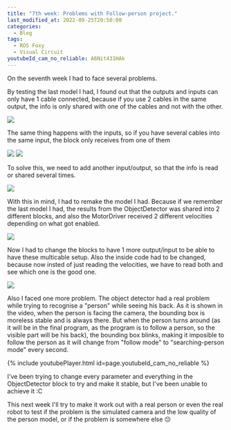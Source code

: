 ```yaml
---
title: "7th week: Problems with Follow-person project."
last_modified_at: 2022-09-25T20:50:00
categories:
  - Blog
tags:
  - ROS Foxy
  - Visual Circuit
youtubeId_cam_no_reliable: A6Nit431HAk
---
```


On the seventh week I had to face several problems.

By testing the last model I had, I found out that the outputs and inputs can only have 1 cable connected, because if you use 2 cables in the same output, the info is only shared with one of the cables and not with the other. 

![](/2022-tfg-david-tapiador/images/multicable.png)

The same thing happens with the inputs, so if you have several cables into the same input, the block only receives from one of them

![](/2022-tfg-david-tapiador/images/multicable_read.png)
![](/2022-tfg-david-tapiador/images/multicable_read_grep.png)

To solve this, we need to add another input/output, so that the info is read or shared several times.

![](/2022-tfg-david-tapiador/images/multicable_2.png)

With this in mind, I had to remake the model I had. Because if we remember the last model I had, the results from the ObjectDetector was shared into 2 different blocks, and also the MotorDriver received 2 different velocities depending on what got enabled.

![](/2022-tfg-david-tapiador/images/model_prev.png)

Now I had to change the blocks to have 1 more output/input to be able to have these multicable setup. Also the inside code had to be changed, because now insted of just reading the velocities, we have to read both and see which one is the good one.

![](/2022-tfg-david-tapiador/images/model_post.png)

Also I faced one more problem. The object detector had a real problem while trying to recognise a "person" while seeing his back.
As it is shown in the video, when the person is facing the camera, the bounding box is moreless stable and is always there. But when the person turns around (as it will be in the final program, as the program is to follow a person, so the visible part will be his back), the bounding box blinks, making it imposible to follow the person as it will change from "follow mode" to "searching-person mode" every second.

{% include youtubePlayer.html id=page.youtubeId_cam_no_reliable %}

I've been trying to change every parameter and everything in the ObjectDetector block to try and make it stable, but I've been unable to achieve it :C

This next week I'll try to make it work out with a real person or even the real robot to test if the problem is the simulated camera and the low quality of the person model, or if the problem is somewhere else 😔
